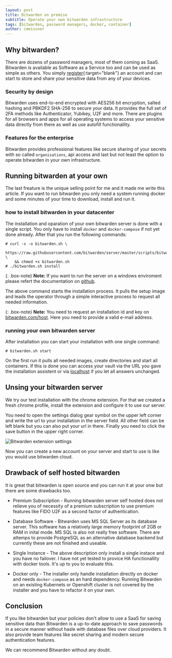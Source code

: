 ```yaml
---
layout: post
title: Bitwarden on premise
subtitle: Operate your own bitwarden infrastructure
tags: [bitwarden, password managers, docker, container]
author: cmeissner
---
```


## Why bitwarden?

There are dozens of password managers, most of them coming as SaaS. Bitwarden is available as Software as a Service too and can be used as simple as others. You simply [register](https://vault.bitwarden.com/#/register){:target="blank"} an account and can start to store and share your sensitive data from any of your devices.

### Security by design

Bitwarden uses end-to-end encrypted with AES256 bit encryption, salted hashing and PBKDF2 SHA-256 to secure your data.
It provides the full set of 2FA methods like Authenticator, Yubikey, U2F and more. There are plugins for all browsers and apps for all operating systems to access your sensitive data directly from there as well as use autofill functionallity.

### Features for the enterprise

Bitwarden provides professional features like secure sharing of your secrets with so called `organisations`, api access and last but not least the option to operate bitwarden in your own infrastructure.

## Running bitwarden at your own

The last freature is the unique selling point for me and it made me write this article. If you want to run bitwarden you only need a system running docker and some minutes of your time to download, install and run it.

### how to install bitwarden in your datacenter

The installation and oparation of your own bitwarden server is done with a single script. You only have to install `docker` and `docker-compose` if not yet done already. After that you run the following commands:

```text
# curl -s -o bitwarden.sh \
    https://raw.githubusercontent.com/bitwarden/server/master/scripts/bitwarden.sh \
    && chmod +x bitwarden.sh
# ./bitwarden.sh install
```

{: .box-note}
**Note:** If you want to run the server on a windows enviroment please refert the documentation on [github](https://github.com/bitwarden/server#windows).

The above command starts the installation process. It pulls the setup image and leads the operator through a simple interactive process to request all needed information.

{: .box-note}
**Note:** You need to request an installation id and key on [bitwarden.com/host](https://bitwarden.com/host/). Here you need to provide a valid e-mail address.

### running your own bitwarden server

After installation you can start your installation with one single command:

```text
# bitwarden.sh start
```

On the first run it pulls all needed images, create directories and start all containers. If this is done you can access your vault via the URL you gave the installation assistent or via [localhost](https://localhost) if you let all answers unchanged.

## Unsing your bitwarden server

We try our test installation with the chrome extension. For that we created a fresh chrome profile, install the extension and configure it to use our server.

You need to open the settings dialog gear symbol on the upper left corner and write the url to your installation in the server field. All other field can be left blank but you can also put your url in there. Finally you need to click the save button in the upper right corner.

![Bitwarden extension settings](../../assets/img/bitwarden_ext_settings.png)

Now you can create a new account on your server and start to use is like you would use bitwarden cloud.

## Drawback of self hosted bitwarden

It is great that bitwarden is open source and you can run it at your onw but there are some drawbacks too.

* Premium Subscription - Running bitwarden server self hosted does not relieve you of necessity of a premium subscription to use premium features like FIDO U2F as a second factor of authentication.

* Database Software - Bitwarden uses MS SQL Server as its database server. This software has a relatively large memory footprint of 2GB or RAM in inital mode. MS SQL is also not really free software. There are attemps to provide PostgreSQL as an alternative database backend but currently these are not finished and useable.

* Single Instance - The above description only install a single instace and you have no failover. I have not yet tested to provice HA functionallity with docker tools. It's up to you to evaluate this.

* Docker only - The installer only handle installation directly on docker and needs `docker-compose` as an hard dependency. Running Bitwarden on an existing Kubernets or Openshift cluster is not covered by the installer and you have to refactor it on your own.

## Conclusion

If you like bitwarden but your policies don't allow to use a SaaS for saving sensitive data than Bitwarden is a up-to-date approach to save passwords in a secure manner without hasle with database files over cloud providers. It also provide team features like secret sharing and modern secure authentication features.

We can recommend Bitwarden without any doubt.
